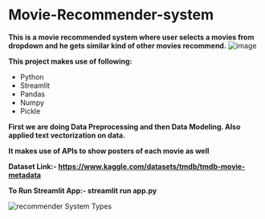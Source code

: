 # Movie-Recommender-system

**This is a movie recommended system where user selects a movies from dropdown and he gets similar kind of other movies recommend.**
![image](https://github.com/akshaytekam/Movie-Recommender-system/assets/42464327/fa675058-dfff-41c1-9807-29ee0d1fe744)

**This project makes use of following:**
- Python
- Streamlit
- Pandas
- Numpy
- Pickle

**First we are doing Data Preprocessing and then Data Modeling. Also applied text vectorization on data.**

**It makes use of APIs to show posters of each movie as well**

**Dataset Link:- https://www.kaggle.com/datasets/tmdb/tmdb-movie-metadata**

**To Run Streamlit App:-  streamlit run app.py**

![recommender System Types](https://github.com/user-attachments/assets/11530571-b3f6-4d6e-a7c8-82bac3ed8263)
